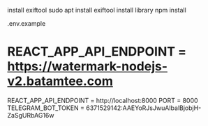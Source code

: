 install exiftool
  sudo apt install exiftool
install library
  npm install

.env.example
# REACT_APP_API_ENDPOINT = https://watermark-nodejs-v2.batamtee.com
REACT_APP_API_ENDPOINT = http://localhost:8000
PORT = 8000
TELEGRAM_BOT_TOKEN = 6371529142:AAEYoRJsJwuAIbalBjobjH-ZaSgURbAG16w
